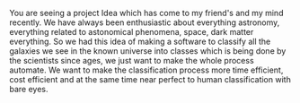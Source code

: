 You are seeing a project Idea which has come to my friend's and my mind recently. 
We have always been enthusiastic about everything astronomy, everything related to astonomical phenomena, space, dark matter everything. 
So we had this idea of making a software to classify all the galaxies we see in the known universe into classes which is being done by the scientists since ages, we just want to make the whole process automate. 
We want to make the classification process more time efficient, cost efficient and at the same time near perfect to human classification with bare eyes. 

